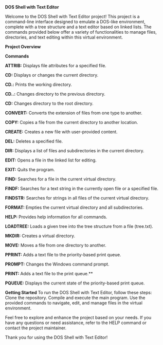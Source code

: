 **DOS Shell with Text Editor**


Welcome to the DOS Shell with Text Editor project! This project is a command-line interface designed to emulate a DOS-like environment, complete with a tree structure and a text editor based on linked lists. The commands provided below offer a variety of functionalities to manage files, directories, and text editing within this virtual environment.

**Project Overview**

**Commands**


**ATTRIB:** Displays file attributes for a specified file.

**CD:**  Displays or changes the current directory.

**CD.:**  Prints the working directory.

**CD..:**  Changes directory to the previous directory.

**CD\:**  Changes directory to the root directory.

**CONVERT:** Converts the extension of files from one type to another.

**COPY:** Copies a file from the current directory to another location.

**CREATE:** Creates a new file with user-provided content.

**DEL:** Deletes a specified file.

**DIR:** Displays a list of files and subdirectories in the current directory.

**EDIT:** Opens a file in the linked list for editing.

**EXIT:** Quits the program.

**FIND:** Searches for a file in the current virtual directory.

**FINDF:** Searches for a text string in the currently open file or a specified file.

**FINDSTR:** Searches for strings in all files of the current virtual directory.

**FORMAT:** Empties the current virtual directory and all subdirectories.

**HELP:** Provides help information for all commands.

**LOADTREE:** Loads a given tree into the tree structure from a file (tree.txt).

**MKDIR:** Creates a virtual directory.

**MOVE:** Moves a file from one directory to another.

**PPRINT:** Adds a text file to the priority-based print queue.

**PROMPT:** Changes the Windows command prompt.

**PRINT:** Adds a text file to the print queue.**

**PQUEUE:** Displays the current state of the priority-based print queue.


**Getting Started**
To run the DOS Shell with Text Editor, follow these steps:
Clone the repository.
Compile and execute the main program.
Use the provided commands to navigate, edit, and manage files in the virtual environment.

Feel free to explore and enhance the project based on your needs. If you have any questions or need assistance, refer to the HELP command or contact the project maintainer.

Thank you for using the DOS Shell with Text Editor!
